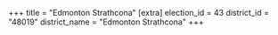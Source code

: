 +++
title = "Edmonton Strathcona"
[extra]
election_id = 43
district_id = "48019"
district_name = "Edmonton Strathcona"
+++
